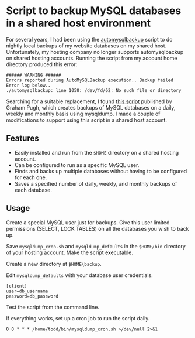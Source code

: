 # Script to backup MySQL databases in a shared host environment

For several years, I had been using the [automysqlbackup](https://sourceforge.net/projects/automysqlbackup/) script to do nightly local backups of my website databases on my shared host. Unfortunately, my hosting company no longer supports automysqlbackup on shared hosting accounts. Running the script from my account home directory produced this error:

```
###### WARNING ######
Errors reported during AutoMySQLBackup execution.. Backup failed
Error log below..
./automysqlbackup: line 1058: /dev/fd/62: No such file or directory
```
Searching for a suitable replacement, I found [this script](https://grahamrpugh.com/2019/01/15/mysqldump-daily-weekly-monthly.html) published by Graham Pugh, which creates backups of MySQL databases on a daily, weekly and monthly basis using mysqldump. I made a couple of modifications to support using this script in a shared host account.

## Features

* Easily installed and run from the `$HOME` directory on a shared hosting account.
* Can be configured to run as a specific MySQL user.
* Finds and backs up multiple databases without having to be configured for each one.
* Saves a specified number of daily, weekly, and monthly backups of each database.

## Usage

Create a special MySQL user just for backups. Give this user limited permissions (SELECT, LOCK TABLES) on all the databases you wish to back up.

Save `mysqldump_cron.sh` and `mysqldump_defaults` in the `$HOME/bin` directory of your hosting account. Make the script executable.

Create a new directory at `$HOME\backup`.

Edit `mysqldump_defaults` with your database user credentials.

```
[client]
user=db_username
password=db_password
```

Test the script from the command line.

If everything works, set up a cron job to run the script daily.

`0 0 * * * /home/todd/bin/mysqldump_cron.sh >/dev/null 2>&1`

